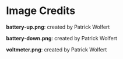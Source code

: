 Image Credits
===========

**battery-up.png**: created by Patrick Wolfert

**battery-down.png**: created by Patrick Wolfert

**voltmeter.png**: created by Patrick Wolfert